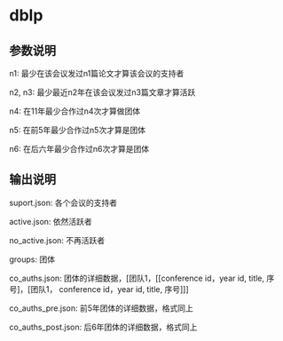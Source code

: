 # dblp

## 参数说明

n1: 最少在该会议发过n1篇论文才算该会议的支持者

n2, n3: 最少最近n2年在该会议发过n3篇文章才算活跃

n4: 在11年最少合作过n4次才算做团体

n5: 在前5年最少合作过n5次才算是团体

n6: 在后六年最少合作过n6次才算是团体

## 输出说明

suport.json: 各个会议的支持者

active.json: 依然活跃者

no_active.json: 不再活跃者

groups: 团体

co_auths.json: 团体的详细数据，[团队1，[[conference id，year id, title, 序号]，[团队1， conference id，year id, title, 序号]]]

co_auths_pre.json: 前5年团体的详细数据，格式同上

co_auths_post.json: 后6年团体的详细数据，格式同上